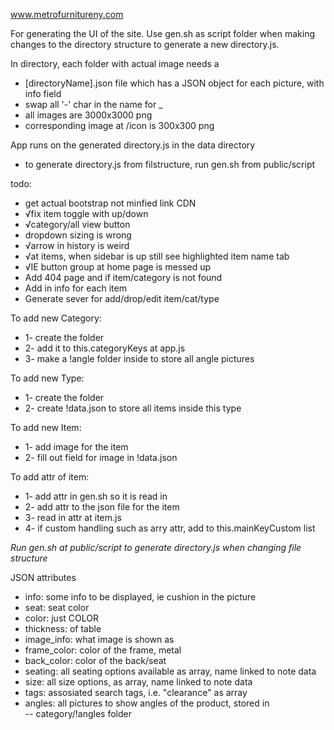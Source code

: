 www.metrofurnitureny.com

For generating the UI of the site. Use gen.sh as script folder when making changes to the directory structure to generate a new directory.js. 


In directory, each folder with actual image needs a <br>
-  [directoryName].json file which has a JSON object for each picture, with info field <br>
-  swap all '-' char in the name for _ <br>
-  all images are 3000x3000 png <br>
-  corresponding image at /icon is 300x300 png <br>

App runs on the generated directory.js in the data directory <br>
-  to generate directory.js from filstructure, run gen.sh from public/script <br>



todo: <br>
- get actual bootstrap not minfied link CDN <br>
- √fix item toggle with up/down <br>
- √category/all view button <br>
- dropdown sizing is wrong <br>
- √arrow in history is weird <br>
- √at items, when sidebar is up still see highlighted item name tab <br>
- √IE button group at home page is messed up <br>
- Add 404 page and if item/category is not found <br>
- Add in info for each item <br>
- Generate sever for add/drop/edit item/cat/type <br>



To add new Category: <br>
- 1- create the folder <br>
- 2- add it to this.categoryKeys at app.js <br>
- 3- make a !angle folder inside to store all angle pictures <br>

To add new Type: <br>
- 1- create the folder <br>
- 2- create !data.json to store all items inside this type <br>

To add new Item: <br>
- 1- add image for the item <br>
- 2- fill out field for image in !data.json <br>

To add attr of item: <br>
- 1- add attr in gen.sh so it is read in <br>
- 2- add attr to the json file for the item <br>
- 3- read in attr at item.js <br>
- 4- if custom handling such as arry attr, add to this.mainKeyCustom list <br>

*Run gen.sh at public/script to generate directory.js when changing file structure* <br>

JSON attributes <br>
-  info: some info to be displayed, ie cushion in the picture <br>
-  seat: seat color <br>
-  color: just COLOR <br>
-  thickness: of table <br>
-  image_info: what image is shown as <br>
-  frame_color: color of the frame, metal <br>
-  back_color: color of the back/seat <br>
-  seating: all seating options available as array, name linked to note data <br>
-  size: all size options, as array, name linked to note data <br>
-  tags: assosiated search tags, i.e. "clearance" as array <br>
-  angles: all pictures to show angles of the product, stored in <br>
--      category/!angles folder <br>
